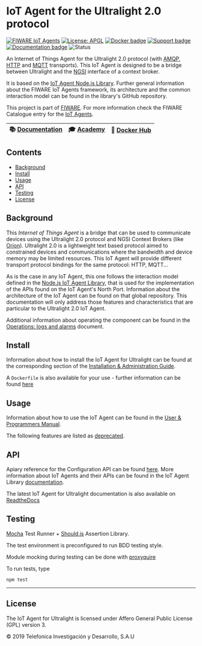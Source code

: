 # IoT Agent for the Ultralight 2.0 protocol

[![FIWARE IoT Agents](https://nexus.lab.fiware.org/static/badges/chapters/iot-agents.svg)](https://www.fiware.org/developers/catalogue/)
[![License: APGL](https://img.shields.io/github/license/telefonicaid/iotagent-ul.svg)](https://opensource.org/licenses/AGPL-3.0)
[![Docker badge](https://img.shields.io/docker/pulls/fiware/iotagent-ul.svg)](https://hub.docker.com/r/fiware/iotagent-ul/)
[![Support badge](https://nexus.lab.fiware.org/repository/raw/public/badges/stackoverflow/iot-agents.svg)](https://stackoverflow.com/questions/tagged/fiware+iot)
<br/>
[![Documentation badge](https://img.shields.io/readthedocs/fiware-iotagent-ul.svg)](http://fiware-iotagent-ul.readthedocs.org/en/latest/?badge=latest)
![Status](https://nexus.lab.fiware.org/static/badges/statuses/iot-ultralight.svg)

An Internet of Things Agent for the Ultralight 2.0 protocol (with
[AMQP](https://www.amqp.org/), [HTTP](https://www.w3.org/Protocols/) and
[MQTT](https://mqtt.org/) transports). This IoT Agent is designed to be a bridge
between Ultralight and the
[NGSI](https://swagger.lab.fiware.org/?url=https://raw.githubusercontent.com/Fiware/specifications/master/OpenAPI/ngsiv2/ngsiv2-openapi.json)
interface of a context broker.

It is based on the
[IoT Agent Node.js Library](https://github.com/telefonicaid/iotagent-node-lib).
Further general information about the FIWARE IoT Agents framework, its
architecture and the common interaction model can be found in the library's
GitHub repository.

This project is part of [FIWARE](https://www.fiware.org/). For more information
check the FIWARE Catalogue entry for the
[IoT Agents](https://github.com/Fiware/catalogue/tree/master/iot-agents).

| :books: [Documentation](https://fiware-iotagent-ul.rtfd.io) | :mortar_board: [Academy](https://fiware-academy.readthedocs.io/en/latest/iot-agents/idas) | :whale: [Docker Hub](https://hub.docker.com/r/fiware/iotagent-ul/) |
|---|---|---|


## Contents

-   [Background](#background)
-   [Install](#install)
-   [Usage](#usage)
-   [API](#api)
-   [Testing](#testing)
-   [License](#license)

## Background

This _Internet of Things Agent_ is a bridge that can be used to communicate
devices using the Ultralight 2.0 protocol and NGSI Context Brokers (like
[Orion](https://github.com/telefonicaid/fiware-orion)). Ultralight 2.0 is a
lightweight text based protocol aimed to constrained devices and communications
where the bandwidth and device memory may be limited resources. This IoT Agent
will provide different transport protocol bindings for the same protocol: HTTP,
MQTT...

As is the case in any IoT Agent, this one follows the interaction model defined
in the
[Node.js IoT Agent Library](https://github.com/telefonicaid/iotagent-node-lib),
that is used for the implementation of the APIs found on the IoT Agent's North
Port. Information about the architecture of the IoT Agent can be found on that
global repository. This documentation will only address those features and
characteristics that are particular to the Ultralight 2.0 IoT Agent.

Additional information about operating the component can be found in the
[Operations: logs and alarms](docs/operations.md) document.

## Install

Information about how to install the IoT Agent for Ultralight can be found at
the corresponding section of the
[Installation & Administration Guide](docs/installationguide.md).

A `Dockerfile` is also available for your use - further information can be found [here](docker/README.md)

## Usage

Information about how to use the IoT Agent can be found in the
[User & Programmers Manual](docs/usermanual.md).

The following features are listed as [deprecated](docs/deprecated.md).

## API

Apiary reference for the Configuration API can be found
[here](http://docs.telefonicaiotiotagents.apiary.io/#reference/configuration-api).
More information about IoT Agents and their APIs can be found in the IoT Agent
Library [documentation](https://iotagent-node-lib.rtfd.io/).

The latest IoT Agent for Ultralight documentation is also available on [ReadtheDocs](https://fiware-iotagent-ul.readthedocs.io/en/latest/)

## Testing

[Mocha](http://visionmedia.github.io/mocha/) Test Runner + [Should.js](https://shouldjs.github.io/) Assertion Library.

The test environment is preconfigured to run BDD testing style.

Module mocking during testing can be done with [proxyquire](https://github.com/thlorenz/proxyquire)

To run tests, type

```console
npm test
```

---

## License

The IoT Agent for Ultralight is licensed under Affero General Public License
(GPL) version 3.

© 2019 Telefonica Investigación y Desarrollo, S.A.U
